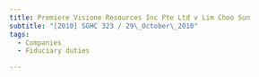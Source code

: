 ```yaml
---
title: Premiere Visione Resources Inc Pte Ltd v Lim Choo Sun 
subtitle: "[2010] SGHC 323 / 29\_October\_2010"
tags:
  - Companies
  - Fiduciary duties

---
```


